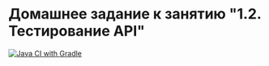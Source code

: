 # Домашнее задание к занятию "1.2. Тестирование API"

[![Java CI with Gradle](https://github.com/Locapeople/ololo5/actions/workflows/gradle.yml/badge.svg)](https://github.com/Locapeople/ololo5/actions/workflows/gradle.yml)
